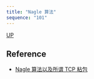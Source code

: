 ```yaml
---
title: "Nagle 算法"
sequence: "101"
---
```


[UP](/netty.html)


## Reference

- [Nagle 算法以及所谓 TCP 粘包](https://www.cnblogs.com/jojop/p/14376423.html)
